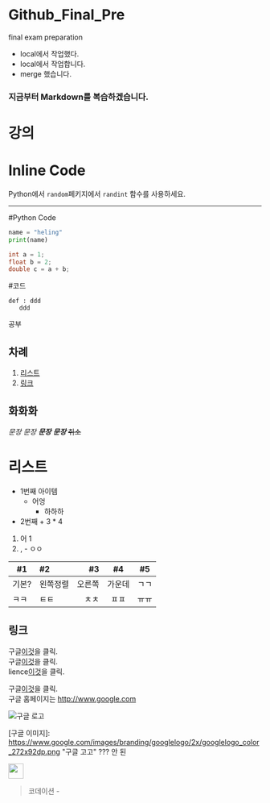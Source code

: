 # Github_Final_Pre
final exam preparation

- local에서 작업했다.
- local에서 작업합니다. 
- merge 했습니다.

### 지금부터 Markdown를 복습하겠습니다.  

강의  
=========  

# Inline Code

Python에서 `random`페키지에서 `randint` 함수를 사용하세요.

----------------------------

#Python Code

```python
name = "heling"
print(name)
```

```Java
int a = 1;
float b = 2;
double c = a + b;
```


#코드
   
    def : ddd
       ddd

공부  

## 차례
1. [리스트](#리스트)  
2. [링크](#링크)  

화화화  
---------
*문장* _문장_  **_문장_**  ***문장***  ~~취소~~ 

# 리스트  
- 1번째 아이템  
   - 어엉
      - 하하하
- 2번째  + 3 * 4   
1. 어     1  
3. ,     - ㅇㅇ  

| #1 | #2 | #3 | #4 | #5 |
|---------|:-----|---:|:----:|----|
|기본?|왼쪽정렬|오른쪽|가운데|ㄱㄱ|
|ㅋㅋ|ㅌㅌ|ㅊㅊ|ㅍㅍ|ㅠㅠ|

## 링크

구글[이것](http://www.google.com)을 클릭.  
구글[이것](http://www.google.com "google홈페이지")을 클릭.  
lience[이것](./LICENSE "github lience")을 클릭.  

구글[이것][구글]을 클릭.  
구글 홈페이지는 http://www.google.com 

[구글]: http://www.google.com

![구글 로고](https://www.google.com/images/branding/googlelogo/2x/googlelogo_color_272x92dp.png "구글공식 로고")

[구글 이미지]: https://www.google.com/images/branding/googlelogo/2x/googlelogo_color_272x92dp.png "구글 고고"  ??? 안 된

<img
src="https://www.google.com/images/branding/googlelogo/2x/googlelogo_color_272x92dp.png" width=30>

> 코데이션 - 
